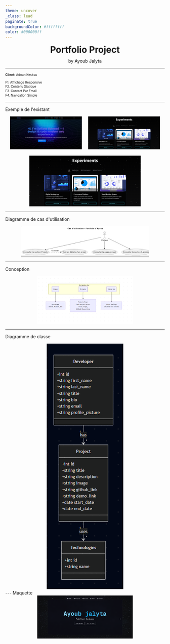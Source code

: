 ```yaml
---
theme: uncover
_class: lead
paginate: true
backgroundColor: #ffffffff
color: #000000ff
---
```


<div style="text-align: center; font-size: 2em; font-weight: bold;">
Portfolio Project
</div>

<div style="text-align: center; font-size: 1em; margin-top: 10px;">
by Ayoub Jalyta
</div>

---

<div style="font-size: 0.7em; line-height: 1.4;">
 
**Client:** Adnan Kesksu  

 F1. Affichage Responsive  
 F2. Contenu Statique  
 F3. Contact Par Email  
 F4. Navigation Simple  
</div>

---

Exemple de l'existant
<div style="display: flex; gap: 20px; justify-content: center;">
  <img src="image/EX1.png" style="max-width: 45%; height: auto;" />
  <img src="image/EX2.png" style="max-width: 45%; height: auto;" />
</div>

<div style="text-align: center; margin-top: 20px;">
  <img src="image/EX3.png" style="max-width: 70%; height: auto;" />
</div>

---

Diagramme de cas d'utilisation
<div style="text-align: center;">
  <img src="image/UML.png" style="max-width: 80%; height: auto;" />
</div>

---

Conception
<div style="text-align: center;">
  <img src="image/Conce.png" style="max-width: 60%; height: auto;" />
</div>

---
Diagramme de classe

<div style="text-align: center;">
  <img src="image/Diagram.png" style="max-width: 60%; height: auto;" />
</div>
---
Maquette

<div style="text-align: center;">
  <img src="image/Maq.png" style="max-width: 60%; height: auto;" />
</div>